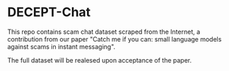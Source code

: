 # DECEPT-Chat

This repo contains scam chat dataset scraped from the Internet, a contribution from our paper "Catch me if you can: small language models against scams in instant messaging". 

The full dataset will be realesed upon acceptance of the paper.
